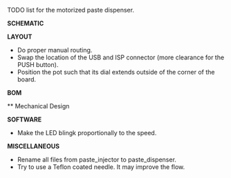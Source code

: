 TODO list for the motorized paste dispenser.

**SCHEMATIC**

**LAYOUT**
* Do proper manual routing.
* Swap the location of the USB and ISP connector (more clearance for the PUSH button).
* Position the pot such that its dial extends outside of the corner of the board.

**BOM**

** Mechanical Design

**SOFTWARE**
* Make the LED blingk proportionally to the speed.

**MISCELLANEOUS**
* Rename all files from paste_injector to paste_dispenser.
* Try to use a Teflon coated needle. It may improve the flow.




